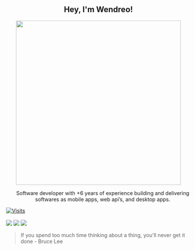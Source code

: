 <h2 align="center">Hey, I'm Wendreo!</h2> 
 
 <p align="center">
  <img src="https://media.giphy.com/media/3ornk57KwDXf81rjWM/giphy.gif" width="450px">
   <ul align="center"> Software developer with +6 years of experience building and delivering softwares as mobile apps, web api’s, and desktop apps.<br></ul>
    <a align="center" href="https://www.linkedin.com/in/wendreof/">  
    <img src="https://komarev.com/ghpvc/?username=wendreofernandes" alt="Visits" />
    </div><br><br>
    <a align="center" href="https://www.linkedin.com/in/wendreof/"><img src="https://img.shields.io/badge/linkedin-%230077B5.svg?&style=for-the-badge&logo=linkedin&logoColor=white"/></a>
    <a align="center" href="https://instagram.com/wendreof"><img src="https://img.shields.io/badge/instagram-%23E4405F.svg?&style=for-the-badge&logo=instagram&logoColor=white"/></a>
    <a align="center" href="https://medium.com/@wendreof"><img src="https://img.shields.io/badge/Medium-%23000000.svg?style=for-the-badge&logo=Medium&logoColor=white"/></a>
</p>
  
> If you spend too much time thinking about a thing, you'll never get it done - Bruce Lee
